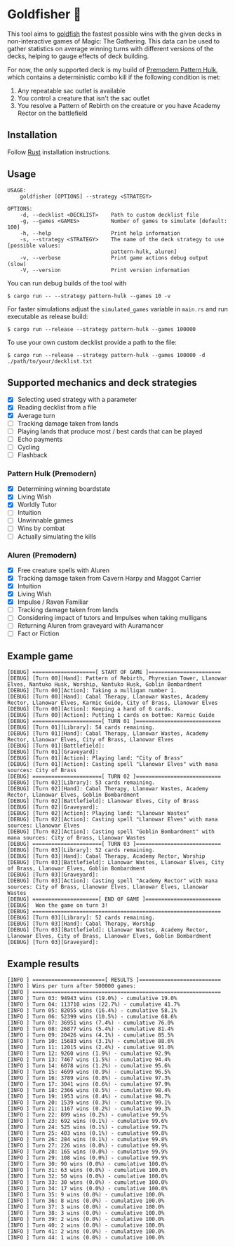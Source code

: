 # Goldfisher 🎣

This tool aims to [goldfish](https://mtg.fandom.com/wiki/Goldfishing) the fastest possible wins with the given decks in non-interactive games of Magic: The Gathering. This data can be used to gather statistics on average winning turns with different versions of the decks, helping to gauge effects of deck building.

For now, the only supported deck is my build of [Premodern Pattern Hulk](https://scryfall.com/@Cadiac/decks/79289c7a-f60c-4eff-809e-d83f86dd37c0), which contains a deterministic combo kill if the following condition is met:
1. Any repeatable sac outlet is available
2. You control a creature that isn't the sac outlet
3. You resolve a Pattern of Rebirth on the creature or you have Academy Rector on the battlefield

## Installation

Follow [Rust](https://www.rust-lang.org/en-US/install.html) installation instructions.

## Usage

```console
USAGE:
    goldfisher [OPTIONS] --strategy <STRATEGY>

OPTIONS:
    -d, --decklist <DECKLIST>    Path to custom decklist file
    -g, --games <GAMES>          Number of games to simulate [default: 100]
    -h, --help                   Print help information
    -s, --strategy <STRATEGY>    The name of the deck strategy to use [possible values:
                                 pattern-hulk, aluren]
    -v, --verbose                Print game actions debug output (slow)
    -V, --version                Print version information

```

You can run debug builds of the tool with

```console
$ cargo run -- --strategy pattern-hulk --games 10 -v
```

For faster simulations adjust the `simulated_games` variable in `main.rs` and run executable as release build:

```console
$ cargo run --release --strategy pattern-hulk --games 100000
```

To use your own custom decklist provide a path to the file:

```console
$ cargo run --release --strategy pattern-hulk --games 100000 -d ./path/to/your/decklist.txt
```

## Supported mechanics and deck strategies

- [x] Selecting used strategy with a parameter
- [x] Reading decklist from a file
- [x] Average turn
- [ ] Tracking damage taken from lands
- [ ] Playing lands that produce most / best cards that can be played
- [ ] Echo payments
- [ ] Cycling
- [ ] Flashback

### Pattern Hulk (Premodern)

- [x] Determining winning boardstate
- [x] Living Wish
- [x] Worldly Tutor
- [ ] Intuition
- [ ] Unwinnable games
- [ ] Wins by combat
- [ ] Actually simulating the kills

### Aluren (Premodern)

- [x] Free creature spells with Aluren
- [x] Tracking damage taken from Cavern Harpy and Maggot Carrier
- [x] Intuition
- [x] Living Wish
- [x] Impulse / Raven Familiar
- [ ] Tracking damage taken from lands
- [ ] Considering impact of tutors and Impulses when taking mulligans
- [ ] Returning Aluren from graveyard with Auramancer
- [ ] Fact or Fiction

## Example game

```
[DEBUG] ====================[ START OF GAME ]=======================
[DEBUG] [Turn 00][Hand]: Pattern of Rebirth, Phyrexian Tower, Llanowar Elves, Nantuko Husk, Worship, Nantuko Husk, Goblin Bombardment
[DEBUG] [Turn 00][Action]: Taking a mulligan number 1.
[DEBUG] [Turn 00][Hand]: Cabal Therapy, Llanowar Wastes, Academy Rector, Llanowar Elves, Karmic Guide, City of Brass, Llanowar Elves
[DEBUG] [Turn 00][Action]: Keeping a hand of 6 cards.
[DEBUG] [Turn 00][Action]: Putting 1 cards on bottom: Karmic Guide
[DEBUG] ======================[ TURN 01 ]===========================
[DEBUG] [Turn 01][Library]: 54 cards remaining.
[DEBUG] [Turn 01][Hand]: Cabal Therapy, Llanowar Wastes, Academy Rector, Llanowar Elves, City of Brass, Llanowar Elves
[DEBUG] [Turn 01][Battlefield]: 
[DEBUG] [Turn 01][Graveyard]: 
[DEBUG] [Turn 01][Action]: Playing land: "City of Brass"
[DEBUG] [Turn 01][Action]: Casting spell "Llanowar Elves" with mana sources: City of Brass
[DEBUG] ======================[ TURN 02 ]===========================
[DEBUG] [Turn 02][Library]: 53 cards remaining.
[DEBUG] [Turn 02][Hand]: Cabal Therapy, Llanowar Wastes, Academy Rector, Llanowar Elves, Goblin Bombardment
[DEBUG] [Turn 02][Battlefield]: Llanowar Elves, City of Brass
[DEBUG] [Turn 02][Graveyard]: 
[DEBUG] [Turn 02][Action]: Playing land: "Llanowar Wastes"
[DEBUG] [Turn 02][Action]: Casting spell "Llanowar Elves" with mana sources: Llanowar Elves
[DEBUG] [Turn 02][Action]: Casting spell "Goblin Bombardment" with mana sources: City of Brass, Llanowar Wastes
[DEBUG] ======================[ TURN 03 ]===========================
[DEBUG] [Turn 03][Library]: 52 cards remaining.
[DEBUG] [Turn 03][Hand]: Cabal Therapy, Academy Rector, Worship
[DEBUG] [Turn 03][Battlefield]: Llanowar Wastes, Llanowar Elves, City of Brass, Llanowar Elves, Goblin Bombardment
[DEBUG] [Turn 03][Graveyard]: 
[DEBUG] [Turn 03][Action]: Casting spell "Academy Rector" with mana sources: City of Brass, Llanowar Elves, Llanowar Elves, Llanowar Wastes
[DEBUG] =====================[ END OF GAME ]========================
[DEBUG]  Won the game on turn 3!
[DEBUG] ============================================================
[DEBUG] [Turn 03][Library]: 52 cards remaining.
[DEBUG] [Turn 03][Hand]: Cabal Therapy, Worship
[DEBUG] [Turn 03][Battlefield]: Llanowar Wastes, Academy Rector, Llanowar Elves, City of Brass, Llanowar Elves, Goblin Bombardment
[DEBUG] [Turn 03][Graveyard]: 
```

## Example results

```
[INFO ] =======================[ RESULTS ]==========================
[INFO ] Wins per turn after 500000 games:
[INFO ] ============================================================
[INFO ] Turn 03: 94943 wins (19.0%) - cumulative 19.0%
[INFO ] Turn 04: 113710 wins (22.7%) - cumulative 41.7%
[INFO ] Turn 05: 82055 wins (16.4%) - cumulative 58.1%
[INFO ] Turn 06: 52399 wins (10.5%) - cumulative 68.6%
[INFO ] Turn 07: 36951 wins (7.4%) - cumulative 76.0%
[INFO ] Turn 08: 26877 wins (5.4%) - cumulative 81.4%
[INFO ] Turn 09: 20426 wins (4.1%) - cumulative 85.5%
[INFO ] Turn 10: 15683 wins (3.1%) - cumulative 88.6%
[INFO ] Turn 11: 12015 wins (2.4%) - cumulative 91.0%
[INFO ] Turn 12: 9260 wins (1.9%) - cumulative 92.9%
[INFO ] Turn 13: 7467 wins (1.5%) - cumulative 94.4%
[INFO ] Turn 14: 6078 wins (1.2%) - cumulative 95.6%
[INFO ] Turn 15: 4699 wins (0.9%) - cumulative 96.5%
[INFO ] Turn 16: 3789 wins (0.8%) - cumulative 97.3%
[INFO ] Turn 17: 3041 wins (0.6%) - cumulative 97.9%
[INFO ] Turn 18: 2366 wins (0.5%) - cumulative 98.4%
[INFO ] Turn 19: 1953 wins (0.4%) - cumulative 98.7%
[INFO ] Turn 20: 1539 wins (0.3%) - cumulative 99.1%
[INFO ] Turn 21: 1167 wins (0.2%) - cumulative 99.3%
[INFO ] Turn 22: 899 wins (0.2%) - cumulative 99.5%
[INFO ] Turn 23: 692 wins (0.1%) - cumulative 99.6%
[INFO ] Turn 24: 525 wins (0.1%) - cumulative 99.7%
[INFO ] Turn 25: 403 wins (0.1%) - cumulative 99.8%
[INFO ] Turn 26: 284 wins (0.1%) - cumulative 99.8%
[INFO ] Turn 27: 226 wins (0.0%) - cumulative 99.9%
[INFO ] Turn 28: 165 wins (0.0%) - cumulative 99.9%
[INFO ] Turn 29: 108 wins (0.0%) - cumulative 99.9%
[INFO ] Turn 30: 90 wins (0.0%) - cumulative 100.0%
[INFO ] Turn 31: 63 wins (0.0%) - cumulative 100.0%
[INFO ] Turn 32: 50 wins (0.0%) - cumulative 100.0%
[INFO ] Turn 33: 30 wins (0.0%) - cumulative 100.0%
[INFO ] Turn 34: 17 wins (0.0%) - cumulative 100.0%
[INFO ] Turn 35: 9 wins (0.0%) - cumulative 100.0%
[INFO ] Turn 36: 8 wins (0.0%) - cumulative 100.0%
[INFO ] Turn 37: 3 wins (0.0%) - cumulative 100.0%
[INFO ] Turn 38: 3 wins (0.0%) - cumulative 100.0%
[INFO ] Turn 39: 2 wins (0.0%) - cumulative 100.0%
[INFO ] Turn 40: 2 wins (0.0%) - cumulative 100.0%
[INFO ] Turn 41: 2 wins (0.0%) - cumulative 100.0%
[INFO ] Turn 44: 1 wins (0.0%) - cumulative 100.0%
```
